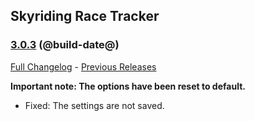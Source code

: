 ## Skyriding Race Tracker
### [3.0.3](https://github.com/diomsg-code/SkyridingRaceTracker/tree/3.0.3) (@build-date@)
[Full Changelog](https://github.com/diomsg-code/SkyridingRaceTracker/compare/3.0.2...3.0.3) - [Previous Releases](https://github.com/diomsg-code/SkyridingRaceTracker/releases)

**Important note: The options have been reset to default.**

- Fixed: The settings are not saved.
